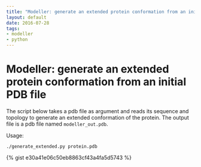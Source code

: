 ```yaml
---
title: "Modeller: generate an extended protein conformation from an initial PDB file"
layout: default
date: 2016-07-28
tags:
- modeller
- python
---
```


# Modeller: generate an extended protein conformation from an initial PDB file

The script below takes a pdb file as argument and reads its sequence and
topology to generate an extended conformation of the protein. The output file
is a pdb file named `modeller_out.pdb`.

Usage:

    ./generate_extended.py protein.pdb

{% gist e30a41e06c50eb8863cf43a4fa5d5743 %}
